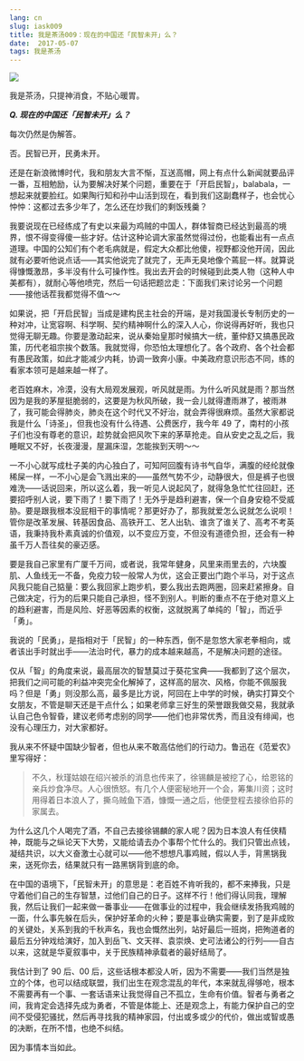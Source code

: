 ```yaml
---
lang: cn
slug: iask009
title: 我是茶汤009：现在的中国还「民智未开」么？
date:  2017-05-07
tags: 我是茶汤
---
```

<!-- more -->
![](http://oouh9u8nz.bkt.gdipper.com//iask009.jpg)

我是茶汤，只提神消食，不贴心暖胃。

__***Q. 现在的中国还「民智未开」么？***__

每次仍然是伪解答。

否。民智已开，民勇未开。

还是在新浪微博时代，我和朋友大言不惭，互送高帽，网上有点什么新闻就要品评一番，互相勉励，认为要解决好某个问题，重要在于「开启民智」，balabala，一想起来就要脸红。如果陶行知和孙中山活到现在，看到我们这副蠢样子，也会忧心忡忡：这都过去多少年了，怎么还在炒我们的剩饭残羹？

我要说现在已经练成了有史以来最为鸡贼的中国人，群体智商已经达到最高的境界，恨不得变得傻一些才好。估计这种论调大家虽然觉得过份，也能看出有一点点道理。中国的公知们有个老毛病就是，假定大众都比他傻，视野都没他开阔，因此就有必要听他说点话——其实他说完了就完了，无声无臭地像个蔫屁一样。就算说得慷慨激昂，多半没有什么可操作性。我出去开会的时候碰到此类人物（这种人中美都有），就耐心等他喷完，然后一句话把题岔走：下面我们来讨论另一个问题——接他话茬我都觉得不值～～

如果说，把「开启民智」当成是建构民主社会的开端，是对我国漫长专制历史的一种对冲，让宽容啊、科学啊、契约精神啊什么的深入人心，你说得再好听，我也只觉得无聊无趣。你要是激动起来，说从秦始皇那时候搞大一统，董仲舒又搞愚民政策，历代老祖宗挨个数落。我就觉得，你恐怕太理想化了。各个政府、各个社会都有愚民政策，如此才能减少内耗，协调一致奔小康。中美政府意识形态不同，练的看家本领可是越来越一样了。

老百姓麻木，冷漠，没有大局观发展观，听风就是雨。为什么听风就是雨？那当然因为是我的茅屋挺脆弱的，这要是为秋风所破，我一会儿就得遭雨淋了，被雨淋了，我可能会得肺炎，肺炎在这个时代又不好治，就会弄得很麻烦。虽然大家都说我是什么「诗圣」，但我也没有什么待遇、公费医疗，我今年 49 了，南村的小孩子们也没有尊老的意识，趁势就会把风吹下来的茅草抢走。自从安史之乱之后，我睡眠又不好，长夜漫漫，屋漏床湿，怎能挨到天明～～

一不小心就写成杜子美的内心独白了，可知阿回腹有诗书气自华，满腹的经纶就像稀屎一样，一不小心是会飞溅出来的——虽然气势不少，动静很大，但是裤子也很难洗——话说回来，所以这么着，我一听见人说起风了，就得急急忙忙往回赶，还要招呼别人说，要下雨了！要下雨了！无外乎是趋利避害，保一个自身安稳不受威胁。要是跟我根本没屁相干的事情呢？那更好办了，那我就爱怎么说就怎么说呗！管你是改革发展、转基因食品、高铁开工、艺人出轨、谁贪了谁关了、高考不考英语，我秉持我朴素真诚的价值观，以不变应万变，不但没有道德负担，还会有一种虽千万人吾往矣的豪迈感。

要是我自己家里有广厦千万间，或者说，我常年健身，风里来雨里去的，六块腹肌、人鱼线无一不备，免疫力较一般常人为优，这会正要出门跑个半马，对于这点风我只能自己掂量：要么我回家上跑步机，要么我出去跑两圈，回来赶紧擦身。自己做决定，行为的后果只能自己承担，怪不到别人。判断的重点不在于绝对意义上的趋利避害，而是风险、好恶等因素的权衡，这就脱离了单纯的「智」，而近乎「勇」。

我说的「民勇」，是指相对于「民智」的一种东西，倒不是忽悠大家老拳相向，或者该出手时就出手——法治时代，暴力的成本越来越高，不是解决问题的途径。

仅从「智」的角度来说，最高层次的智慧莫过于葵花宝典——我都到了这个层次，把我们之间可能的利益冲突完全化解掉了，这样高的层次、风格，你能不佩服我吗？但是「勇」则没那么高，最多是比方说，阿回在上中学的时候，确实打算交个女朋友，不管是聊天还是干点什么；如果老师拿三好生的荣誉跟我做交易，我就承认自己色令智昏，建议老师考虑别的同学——他们也非常优秀，而且没有绯闻，也没有心理压力，对大家都好。

我从来不怀疑中国缺少智者，但也从来不敢高估他们的行动力。鲁迅在《范爱农》里写得好：

> 不久，秋瑾姑娘在绍兴被杀的消息也传来了，徐锡麟是被挖了心，给恩铭的亲兵炒食净尽。人心很愤怒。有几个人便密秘地开一个会，筹集川资；这时用得着日本浪人了，撕乌贼鱼下酒，慷慨一通之后，他便登程去接徐伯荪的家属去。

为什么这几个人喝完了酒，不自己去接徐锡麟的家人呢？因为日本浪人有任侠精神，既能与之纵论天下大势，又能给请去办个事帮个忙什么的。我们只管出点钱，凝结共识，以大义奋激士心就可以——他不想想凡事鸡贼，假以人手，背黑锅我来，送死你去，结果就只有一路黑锅背到底的命。

在中国的语境下，「民智未开」的意思是：老百姓不肯听我的，都不来捧我，只是守着他们自己的生存智慧，过他们自己的日子。这样不行！他们得认同我，理解我，然后让我们一起来做一番事业——在做事业的过程中，我会继续发扬我鸡贼的一面，什么事先躲在后头，保护好革命的火种；要是事业确实需要，到了是非成败的关键处，关系到我的千秋声名，我也会慨然出列，站好最后一班岗，把殉道者的最后五分钟戏给演好，加入到岳飞、文天祥、袁崇焕、史可法诸公的行列——自古以来，这就是华夏叙事中，关于民族精神承载者的最好结局了。

我估计到了 90 后、00 后，这些话根本都没人听，因为不需要——我们当然是独立的个体，也可以结成联盟，我们出生在观念混乱的年代，本来就乱得够呛，根本不需要再有一个事、一套话语来让我觉得自己不孤立，生命有价值。智者与勇者之间，我肯定会选择先成为勇者，不管是体能上、还是观念上，有能力保护自己的空间不受侵犯骚扰，然后再寻找我的精神家园，付出或多或少的代价，做出或智或愚的决断，在所不惜，也绝不纠结。

因为事情本当如此。